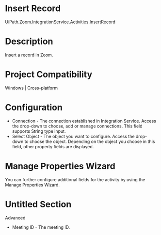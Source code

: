 ﻿# Insert Record

UiPath.Zoom.IntegrationService.Activities.InsertRecord

# Description

Insert a record in Zoom.

# Project Compatibility

Windows | Cross-platform

# Configuration

* Connection - The connection established in Integration Service. Access the drop-down to choose, add or manage connections. This field supports String type input.
* Select Object - The object you want to configure. Access the drop-down to choose the object. Depending on the object you choose in this field, other property fields are displayed.

# Manage Properties Wizard

You can further configure additional fields for the activity by using the Manage Properties Wizard.

# Untitled Section

Advanced

* Meeting ID - The meeting ID.
